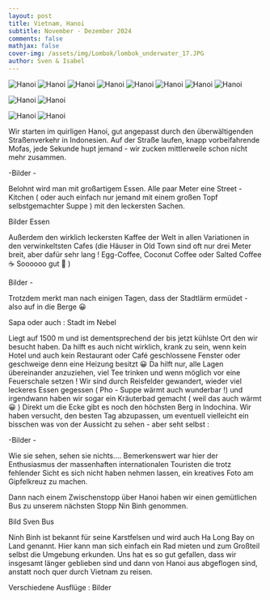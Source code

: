 ```yaml
---
layout: post
title: Vietnam, Hanoi
subtitle: November - Dezember 2024
comments: false
mathjax: false
cover-img: /assets/img/Lombok/lombok_underwater_17.JPG
author: Sven & Isabel
---
```


![Hanoi](/assets/img/Hanoi/Hanoi_1.jpg)
![Hanoi](/assets/img/Hanoi/Hanoi_2.jpg)
![Hanoi](/assets/img/Hanoi/Hanoi_3.jpg)
![Hanoi](/assets/img/Hanoi/Hanoi_4.jpg)
![Hanoi](/assets/img/Hanoi/Hanoi_5.jpg)
![Hanoi](/assets/img/Hanoi/Hanoi_6.jpg)
![Hanoi](/assets/img/Hanoi/Hanoi_7.jpg)
![Hanoi](/assets/img/Hanoi/Hanoi_8.jpg)

![Hanoi](/assets/img/Hanoi/Hanoi_Coffee_1.jpg)
![Hanoi](/assets/img/Hanoi/Hanoi_Coffee_2.jpg)

![Hanoi](/assets/img/Hanoi/Hanoi_Food_1.jpg)
![Hanoi](/assets/img/Hanoi/Hanoi_Food_2.jpg)


Wir starten im quirligen Hanoi, gut angepasst durch den überwältigenden Straßenverkehr in Indonesien. Auf der Straße laufen, knapp vorbeifahrende Mofas, jede Sekunde hupt jemand - wir zucken mittlerweile schon nicht mehr zusammen.

-Bilder -

Belohnt wird man mit großartigem Essen. Alle paar Meter eine Street -Kitchen ( oder auch einfach nur jemand mit einem großen Topf selbstgemachter Suppe ) mit den leckersten Sachen.

Bilder Essen

Außerdem den wirklich leckersten Kaffee der Welt in allen Variationen in den verwinkeltsten Cafes (die Häuser in Old Town sind oft nur drei Meter breit, aber dafür sehr lang ! Egg-Coffee, Coconut Coffee oder Salted Coffee ☕️ Soooooo gut 🤩 )

Bilder -

Trotzdem merkt man nach einigen Tagen, dass der Stadtlärm ermüdet - also auf in die Berge 😀

Sapa oder auch : Stadt im Nebel

Liegt auf 1500 m und ist dementsprechend der bis jetzt kühlste Ort den wir besucht haben. Da hilft es auch nicht wirklich, krank zu sein, wenn kein Hotel und auch kein Restaurant oder Café geschlossene Fenster oder geschweige denn eine Heizung besitzt 😀
Da hilft nur, alle Lagen übereinander anzuziehen, viel Tee trinken und wenn möglich vor eine  Feuerschale setzen !
Wir sind durch Reisfelder gewandert, wieder viel leckeres Essen gegessen ( Pho - Suppe wärmt auch wunderbar !) und irgendwann haben wir sogar ein Kräuterbad gemacht ( weil das auch wärmt 😀 )
Direkt um die Ecke gibt es noch den höchsten Berg in Indochina. Wir haben versucht, den besten Tag abzupassen, um eventuell vielleicht ein bisschen was von der Aussicht zu sehen - aber seht selbst :

-Bilder -

Wie sie sehen, sehen sie nichts….
Bemerkenswert war hier der Enthusiasmus der massenhaften internationalen Touristen die trotz fehlender Sicht es sich nicht haben nehmen lassen, ein kreatives Foto am Gipfelkreuz zu machen.


Dann nach einem Zwischenstopp über Hanoi haben wir einen gemütlichen Bus zu unserem nächsten Stopp Nin Binh genommen.

Bild Sven Bus

Ninh Binh ist bekannt für seine Karstfelsen und wird auch Ha Long Bay on Land genannt. Hier kann man sich einfach ein Rad mieten und zum Großteil selbst die Umgebung erkunden.
Uns hat es so gut gefallen, dass wir insgesamt länger geblieben sind und dann von Hanoi aus abgeflogen sind, anstatt noch quer durch Vietnam zu reisen.

Verschiedene Ausflüge :
Bilder
